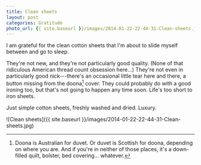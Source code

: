```yaml
---
title: Clean sheets
layout: post
categories: Gratitude
photo_url: {{ site.baseurl }}/images/2014-01-22-22-44-31-Clean-sheets.jpg
---
```


I am grateful for the clean cotton sheets that I'm about to slide myself between and go to sleep.

They're not new, and they're not particularly good quality. (None of that ridiculous American thread count obsession here…) They're not even in particularly good nick---there's an occasional little tear here and there, a button missing from the doona[^1] cover. They could probably do with a good ironing too, but that's not going to happen any time soon. Life's too short to iron sheets.

Just simple cotton sheets, freshly washed and dried. Luxury.

![Clean sheets]({{ site.baseurl }}/images/2014-01-22-22-44-31-Clean-sheets.jpg)


[^1]: Doona is Australian for duvet. Or duvet is Scottish for doona, depending on where you are. And if you're in neither of those places, it's a down-filled quilt, bolster, bed covering… whatever.
